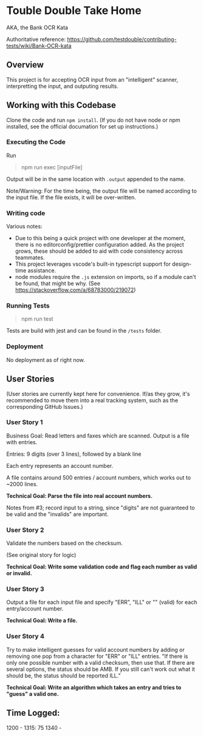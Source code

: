 # Touble Double Take Home
AKA, the Bank OCR Kata

Authoritative reference: https://github.com/testdouble/contributing-tests/wiki/Bank-OCR-kata

## Overview

This project is for accepting OCR input from an "intelligent" scanner, interpretting the input, and outputing results.

## Working with this Codebase

Clone the code and run `npm install`.  (If you do not have node or npm installed, see the official documation for set up instructions.)

### Executing the Code

Run
> npm run exec [inputFile]

Output will be in the same location with `.output` appended to the name.

Note/Warning: For the time being, the output file will be named according to the input file.  If the file exists, it will be over-written.

### Writing code

Various notes:

* Due to this being a quick project with one developer at the moment, there is no editorconfig/prettier configuration added.  As the project grows, these should be added to aid with code consistency across teammates.
* This project leverages vscode's built-in typescript support for design-time assistance.
* node modules require the `.js` extension on imports, so if a module can't be found, that might be why.  (See https://stackoverflow.com/a/68783000/219072)



### Running Tests

> npm run test 

Tests are build with jest and can be found in the `/tests` folder.

### Deployment

No deployment as of right now.

## User Stories 

(User stories are currently kept here for convenience.  If/as they grow, it's recommended to move them into a real tracking system, such as the corresponding GitHub Issues.)

### User Story 1

Business Goal: Read letters and faxes which are scanned.
Output is a file with entries.

Entries:
9 digits (over 3 lines), followed by a blank line

Each entry represents an account number.

A file contains around 500 entries / account numbers, which works out to ~2000 lines.

**Technical Goal: Parse the file into real account numbers.**

Notes from #3; record input to a string, since "digits" are not guaranteed to be valid and the "invalids" are important.

### User Story 2

Validate the numbers based on the checksum.

(See original story for logic)

**Technical Goal: Write some validation code and flag each number as valid or invalid.**

### User Story 3

Output a file for each input file and specify "ERR", "ILL" or "" (valid) for each entry/account number.

**Technical Goal: Write a file.**

### User Story 4

Try to make intelligent guesses for valid account numbers by adding or removing one pop from a character for "ERR" or "ILL" entries.  "If there is only one possible number with a valid checksum, then use that. If there are several options, the status should be AMB. If you still can't work out what it should be, the status should be reported ILL."

**Technical Goal: Write an algorithm which takes an entry and tries to "guess" a valid one.**


## Time Logged:

1200 - 1315: 75
1340 - 